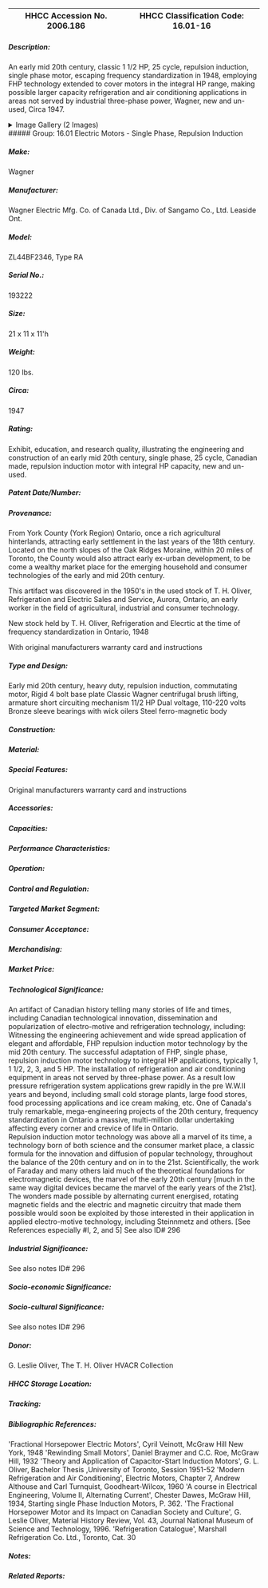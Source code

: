 | **HHCC Accession No. 2006.186** |**HHCC Classification Code:  16.01-16**|
| ----------- | ----------- |
##### Description:
An early mid 20th century, classic 1 1/2 HP, 25 cycle, repulsion induction, single phase motor, escaping frequency standardization in 1948, employing FHP technology extended to cover motors in the integral HP range, making possible larger capacity refrigeration and air conditioning applications in areas not served by industrial three-phase power, Wagner, new and un-used, Circa 1947.


<details>
	<summary>Image Gallery (2 Images)</summary>
<div class="gallery gallery-wrapper--full" contenteditable="false" data-is-empty="false" data-translation="Add images" data-columns="6">
<figure class="gallery__item"><a href="#DOMAIN_NAME#gallery/16.01-16.jpg" data-size="2203x1458"><img src="#DOMAIN_NAME#gallery/16.01-16-thumbnail.jpg" alt=""></a></figure>
<figure class="gallery__item"><a href="#DOMAIN_NAME#gallery/16.01-16a.jpg" data-size="1953x1589"><img src="#DOMAIN_NAME#gallery/16.01-16a-thumbnail.jpg" alt=""></a></figure>
</div>
</details>
##### Group:
16.01 Electric Motors - Single Phase, Repulsion Induction

##### Make:
Wagner

##### Manufacturer:
Wagner Electric Mfg. Co. of Canada Ltd., Div. of Sangamo Co., Ltd. Leaside Ont.

##### Model:
ZL44BF2346, Type RA

##### Serial No.:
193222

##### Size:
21 x 11 x 11'h

##### Weight:
120 lbs.

##### Circa:
1947

##### Rating:
Exhibit, education, and research quality, illustrating the engineering and construction of an early mid 20th century, single phase, 25 cycle, Canadian made, repulsion induction motor with integral HP capacity, new and un-used.

##### Patent Date/Number:


##### Provenance:
From York County (York Region) Ontario, once a rich agricultural hinterlands, attracting early settlement in the last years of the 18th century. Located on the north slopes of the Oak Ridges Moraine, within 20 miles of Toronto, the County would also attract early ex-urban development, to be come a wealthy market place for the emerging household and consumer technologies of the early and mid 20th century. 

This artifact was discovered in the 1950's in the used stock of T. H. Oliver, Refrigeration and Electric Sales and Service, Aurora, Ontario, an early worker in the field of agricultural, industrial and consumer technology. 

New stock held by T. H. Oliver, Refrigeration and Elecrtic at the time of frequency standardization in Ontario, 1948

With original manufacturers warranty card and instructions

##### Type and Design:
Early mid 20th century, heavy duty, repulsion induction, commutating motor,
Rigid 4 bolt base plate
Classic Wagner centrifugal brush lifting, armature short circuiting mechanism 
11/2 HP
Dual voltage, 110-220 volts
Bronze sleeve bearings with wick oilers
Steel ferro-magnetic body

##### Construction:


##### Material:


##### Special Features:
Original manufacturers warranty card and instructions

##### Accessories:


##### Capacities:


##### Performance Characteristics:


##### Operation:


##### Control and Regulation:


##### Targeted Market Segment:


##### Consumer Acceptance:


##### Merchandising:


##### Market Price:


##### Technological Significance:
An artifact of Canadian history telling many stories of life and times, including Canadian technological innovation, dissemination and popularization of electro-motive and refrigeration technology, including:
Witnessing the engineering achievement and wide spread application of elegant and affordable, FHP repulsion induction motor technology by the mid 20th century.
The successful adaptation of FHP, single phase, repulsion induction motor technology to integral HP applications, typically 1, 1 1/2, 2, 3, and 5 HP. 
The installation of refrigeration and air conditioning equipment in  areas not served by three-phase power. As a result low pressure refrigeration system applications grew rapidly in the pre W.W.II years and beyond, including small cold storage plants, large food stores, food processing applications and ice cream making, etc.
One of Canada's truly remarkable, mega-engineering projects of the 20th century, frequency standardization in Ontario a massive, multi-million dollar undertaking affecting every corner and crevice of life in Ontario.   
Repulsion induction motor technology was above all a marvel of its time, a technology born of both science and the consumer market place, a classic formula for the innovation and diffusion of popular technology, throughout the balance of the 20th century and on in to the 21st. Scientifically, the work of Faraday and many others laid much of the theoretical foundations for electromagnetic devices, the marvel of the early 20th century [much in the same way digital devices became the marvel of the early years of the 21st]. The wonders made possible by alternating current energised, rotating magnetic fields and the electric and magnetic circuitry that made them possible would soon be exploited by those interested in their application in applied electro-motive technology, including Steinnmetz and others. [See References especially #I, 2, and 5]
See also ID# 296

##### Industrial Significance:
See also notes ID# 296

##### Socio-economic Significance:


##### Socio-cultural Significance:
See also notes ID# 296

##### Donor:
G. Leslie Oliver, The T. H. Oliver HVACR Collection

##### HHCC Storage Location:


##### Tracking:


##### Bibliographic References:
'Fractional Horsepower Electric Motors', Cyril Veinott, McGraw Hill New York, 1948
'Rewinding Small Motors', Daniel Braymer and C.C. Roe, McGraw Hill, 1932
'Theory and Application of Capacitor-Start Induction Motors',  G. L. Oliver, Bachelor Thesis ,University of Toronto, Session 1951-52 
'Modern Refrigeration and Air Conditioning', Electric Motors, Chapter 7, Andrew Althouse and Carl Turnquist, Goodheart-Wilcox, 1960 
'A course in Electrical Engineering, Volume II, Alternating Current', Chester Dawes, McGraw Hill, 1934, Starting single Phase Induction Motors, P. 362.
'The Fractional Horsepower Motor and its Impact on Canadian Society and Culture', G. Leslie Oliver, Material History Review, Vol. 43, Journal National Museum of Science and Technology, 1996.
'Refrigeration Catalogue', Marshall Refrigeration Co. Ltd., Toronto, Cat. 30

##### Notes:


##### Related Reports:


